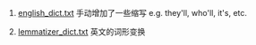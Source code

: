 1. [english_dict.txt](https://github.com/mahavivo/english-wordlists/blob/master/CET4%2B6_edited.txt)
手动增加了一些缩写 e.g. they'll, who'll, it's, etc.

2. [lemmatizer_dict.txt](https://www.baeldung.com/apache-open-nlp)
英文的词形变换
